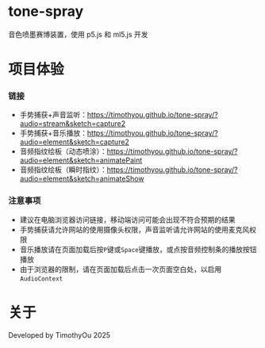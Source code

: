 # tone-spray

音色喷墨赛博装置，使用 p5.js 和 ml5.js 开发

# 项目体验

### 链接

- 手势捕获+声音监听：https://timothyou.github.io/tone-spray/?audio=stream&sketch=capture2
- 手势捕获+音乐播放：https://timothyou.github.io/tone-spray/?audio=element&sketch=capture2
- 音频指纹绘板（动态喷涂）：https://timothyou.github.io/tone-spray/?audio=element&sketch=animatePaint
- 音频指纹绘板（瞬时指纹）：https://timothyou.github.io/tone-spray/?audio=element&sketch=animateShow

### 注意事项

- 建议在电脑浏览器访问链接，移动端访问可能会出现不符合预期的结果
- 手势捕获请允许网站的使用摄像头权限，声音监听请允许网站的使用麦克风权限
- 音乐播放请在页面加载后按`P`键或`Space`键播放，或点按音频控制条的播放按钮播放
- 由于浏览器的限制，请在页面加载后点击一次页面空白处，以启用`AudioContext`

# 关于

Developed by TimothyOu 2025
